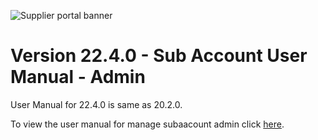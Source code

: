 ![Supplier portal banner](../../../../images/banner-supplier-portal.jpg)

# Version 22.4.0 - Sub Account User Manual - Admin

User Manual for 22.4.0 is same as 20.2.0. 

To view the user manual for manage subaacount admin click [here](../20.2.0/usermanual-supplierportal-manage_subaccount-admin.md).

